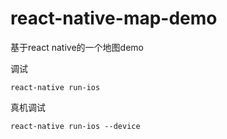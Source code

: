 # react-native-map-demo

基于react native的一个地图demo

调试

`react-native run-ios` 

真机调试

`react-native run-ios --device`